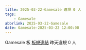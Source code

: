 ```yaml
---
title: 2025-03-22-Gamesale 違規 0 人
tags:
    - Gamesale
abbrlink: 2025-03-22-Gamesale
date: Gamesale-2025-03-22 12:00:00
---
```

Gamesale 板 [板規連結](https://www.ptt.cc/bbs/Gossiping/M.1637425085.A.07D.html)
昨天違規 0 人

